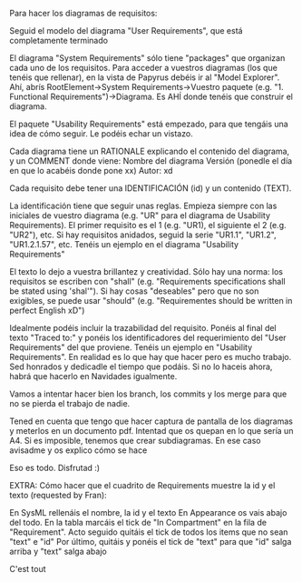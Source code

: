 Para hacer los diagramas de requisitos:

Seguid el modelo del diagrama "User Requirements", que está completamente terminado

El diagrama "System Requirements" sólo tiene "packages" que organizan cada uno de los requisitos. Para acceder a vuestros diagramas (los que tenéis que rellenar), en la vista de Papyrus debéis ir al "Model Explorer". Ahí, abrís RootElement->System Requirements->Vuestro paquete (e.g. "1. Functional Requirements")->Diagrama. Es AHÍ donde tenéis que construir el diagrama.

El paquete "Usability Requirements" está empezado, para que tengáis una idea de cómo seguir. Le podéis echar un vistazo.

Cada diagrama tiene un RATIONALE explicando el contenido del diagrama, y un COMMENT donde viene: Nombre del diagrama Versión (ponedle el día en que lo acabéis donde pone xx) Autor: xd

Cada requisito debe tener una IDENTIFICACIÓN (id) y un contenido (TEXT).

La identificación tiene que seguir unas reglas. Empieza siempre con las iniciales de vuestro diagrama (e.g. "UR" para el diagrama de Usability Requirements). El primer requisito es el 1 (e.g. "UR1), el siguiente el 2 (e.g. "UR2"), etc. Si hay requisitos anidados, seguid la serie "UR1.1", "UR1.2", "UR1.2.1.57", etc. Tenéis un ejemplo en el diagrama "Usability Requirements"

El texto lo dejo a vuestra brillantez y creatividad. Sólo hay una norma: los requisitos se escriben con "shall" (e.g. "Requirements specifications shall be stated using 'shal'"). Si hay cosas "deseables" pero que no son exigibles, se puede usar "should" (e.g. "Requirementes should be written in perfect English xD")

Idealmente podéis incluir la trazabilidad del requisito. Ponéis al final del texto "Traced to:" y ponéis los identificadores del requerimiento del "User Requirements" del que proviene. Tenéis un ejemplo en "Usability Requirements". En realidad es lo que hay que hacer pero es mucho trabajo. Sed honrados y dedicadle el tiempo que podáis. Si no lo haceis ahora, habrá que hacerlo en Navidades igualmente.

Vamos a intentar hacer bien los branch, los commits y los merge para que no se pierda el trabajo de nadie.

Tened en cuenta que tengo que hacer captura de pantalla de los diagramas y meterlos en un documento pdf. Intentad que os quepan en lo que sería un A4. Si es imposible, tenemos que crear subdiagramas. En ese caso avisadme y os explico cómo se hace

Eso es todo. Disfrutad :)

EXTRA: Cómo hacer que el cuadrito de Requirements muestre la id y el texto (requested by Fran):

En SysML rellenáis el nombre, la id y el texto En Appearance os vais abajo del todo. En la tabla marcáis el tick de "In Compartment" en la fila de "Requirement". Acto seguido quitáis el tick de todos los items que no sean "text" e "id" Por último, quitáis y ponéis el tick de "text" para que "id" salga arriba y "text" salga abajo

C'est tout
